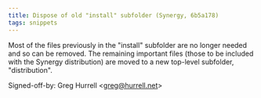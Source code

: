 ```yaml
---
title: Dispose of old "install" subfolder (Synergy, 6b5a178)
tags: snippets
---
```


Most of the files previously in the "install" subfolder are no longer needed and so can be removed. The remaining important files (those to be included with the Synergy distribution) are moved to a new top-level subfolder, "distribution".

Signed-off-by: Greg Hurrell &lt;greg@hurrell.net&gt;
